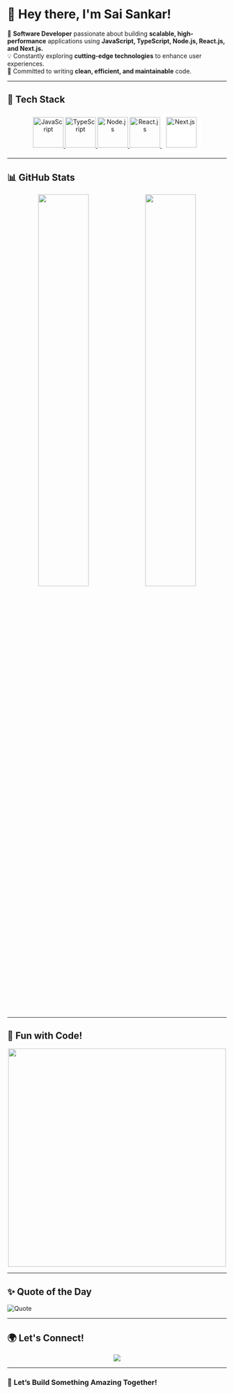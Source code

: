 # 👋 **Hey there, I'm Sai Sankar!**  
🚀 **Software Developer** passionate about building **scalable, high-performance** applications using **JavaScript, TypeScript, Node.js, React.js, and Next.js.**  
💡 Constantly exploring **cutting-edge technologies** to enhance user experiences.  
🎯 Committed to writing **clean, efficient, and maintainable** code.

---

## 🚀 **Tech Stack**  
<p align="center">
  <a href="https://developer.mozilla.org/en-US/docs/Web/JavaScript" target="_blank">
    <img src="https://cdn.worldvectorlogo.com/logos/javascript-1.svg" alt="JavaScript" width="70" height="70"/>
  </a>
  <a href="https://www.typescriptlang.org/" target="_blank">
    <img src="https://cdn.worldvectorlogo.com/logos/typescript.svg" alt="TypeScript" width="70" height="70"/>
  </a>
  <a href="https://nodejs.org/" target="_blank">
    <img src="https://cdn.worldvectorlogo.com/logos/nodejs-icon.svg" alt="Node.js" width="70" height="70"/>
  </a>
  <a href="https://react.dev/" target="_blank">
    <img src="https://cdn.worldvectorlogo.com/logos/react-2.svg" alt="React.js" width="70" height="70"/>
  </a>
  <a href="https://nextjs.org/" target="_blank">
    <img src="https://cdn.worldvectorlogo.com/logos/nextjs-2.svg" alt="Next.js" width="70" height="70" style="background:white; padding:10px; border-radius:10px;"/>
  </a>
</p>  

---

## 📊 **GitHub Stats**  
<p align="center">
  <img src="https://github-readme-stats.vercel.app/api?username=saisankar-1919&show_icons=true&theme=radical" width="48%" />
  <img src="https://github-readme-streak-stats.herokuapp.com/?user=saisankar-1919&theme=radical" width="48%" />
</p>  

---

## 🎨 **Fun with Code!**  
<p align="center">
  <img src="https://media.giphy.com/media/qgQUggAC3Pfv687qPC/giphy.gif" width="500" />
</p>

---

## ✨ **Quote of the Day**  
![Quote](https://quotes-github-readme.vercel.app/api?type=horizontal)

---

## 🌍 **Let's Connect!**  
<p align="center">
  <a href="https://www.linkedin.com/in/saisankar-s-r-896a39150/" target="_blank">
    <img src="https://img.shields.io/badge/LinkedIn-blue?style=for-the-badge&logo=linkedin" />
  </a>
</p>

---

### 🚀 **Let’s Build Something Amazing Together!**  
